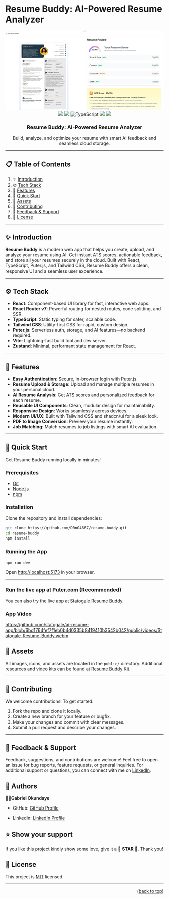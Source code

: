 # Resume Buddy: AI-Powered Resume Analyzer

<div align="center">
  <img src="public/images/Statogale-Resume-Buddy-Review.jpeg" alt="Resume Buddy Banner" width="600">
  <br />
  <div>
    <img src="https://img.shields.io/badge/React-4c84f3?style=for-the-badge&logo=react&logoColor=white">
    <img src="https://img.shields.io/badge/-Tailwind-38B2AC?style=for-the-badge&logo=tailwind-css&logoColor=white" />
    <img src="https://img.shields.io/badge/-TypeScript-black?style=for-the-badge&logoColor=white&logo=typescript&color=3178C6" alt="TypeScript" />
    <img src="https://img.shields.io/badge/Puter.js-181758?style=for-the-badge&logoColor=white">
    <img src="https://img.shields.io/badge/Vite-646CFF?style=for-the-badge&logo=vite&logoColor=white">
  </div>
  <h3 align="center">Resume Buddy: AI-Powered Resume Analyzer</h3>
  <div align="center">
    Build, analyze, and optimize your resume with smart AI feedback and seamless cloud storage.
  </div>
</div>

---

## 📋 Table of Contents

1. ✨ [Introduction](#introduction)
2. ⚙️ [Tech Stack](#tech-stack)
3. 🔋 [Features](#features)
4. 🤸 [Quick Start](#quick-start)
5. 🔗 [Assets](#assets)
6. 👥 [Contributing](#contributing)
7. 💬 [Feedback & Support](#feedback)
8. 📝 [License](#license)

---

## ✨ Introduction

**Resume Buddy** is a modern web app that helps you create, upload, and analyze your resume using AI. Get instant ATS scores, actionable feedback, and store all your resumes securely in the cloud. Built with React, TypeScript, Puter.js, and Tailwind CSS, Resume Buddy offers a clean, responsive UI and a seamless user experience.

---

## ⚙️ Tech Stack

- **React**: Component-based UI library for fast, interactive web apps.
- **React Router v7**: Powerful routing for nested routes, code splitting, and SSR.
- **TypeScript**: Static typing for safer, scalable code.
- **Tailwind CSS**: Utility-first CSS for rapid, custom design.
- **Puter.js**: Serverless auth, storage, and AI features—no backend required.
- **Vite**: Lightning-fast build tool and dev server.
- **Zustand**: Minimal, performant state management for React.

---

## 🔋 Features

- **Easy Authentication**: Secure, in-browser login with Puter.js.
- **Resume Upload & Storage**: Upload and manage multiple resumes in your personal cloud.
- **AI Resume Analysis**: Get ATS scores and personalized feedback for each resume.
- **Reusable UI Components**: Clean, modular design for maintainability.
- **Responsive Design**: Works seamlessly across devices.
- **Modern UI/UX**: Built with Tailwind CSS and shadcn/ui for a sleek look.
- **PDF to Image Conversion**: Preview your resume instantly.
- **Job Matching**: Match resumes to job listings with smart AI evaluation.

---

## 🤸 Quick Start

Get Resume Buddy running locally in minutes!

### Prerequisites

- [Git](https://git-scm.com/)
- [Node.js](https://nodejs.org/en)
- [npm](https://www.npmjs.com/)

### Installation

Clone the repository and install dependencies:

```bash
git clone https://github.com/D0nG4667/resume-buddy.git
cd resume-buddy
npm install
```

### Running the App

```bash
npm run dev
```

Open [http://localhost:5173](http://localhost:5173) in your browser.

---

### Run the live app at Puter.com (Recommended)
You can also try the live app at [Statogale Resume Buddy](https://puter.com/app/statogale-resume-buddy).

### App Video
https://github.com/statogale/ai-resume-app/blob/6bd1764fef7f1eb0b4d0335b8419410b3542b042/public/videos/Statogale-Resume-Buddy.webm

## 🔗 Assets

All images, icons, and assets are located in the `public/` directory. Additional resources and video kits can be found at [Resume Buddy Kit](https://jsm.dev/resumind-kit).

---

## 👥 Contributing

We welcome contributions! To get started:

1. Fork the repo and clone it locally.
2. Create a new branch for your feature or bugfix.
3. Make your changes and commit with clear messages.
4. Submit a pull request and describe your changes.

---

## 💬 Feedback & Support
Feedback, suggestions, and contributions are welcome! Feel free to open an issue for bug reports, feature requests, or general inquiries. For additional support or questions, you can connect with me on [LinkedIn](https://www.linkedin.com/in/dr-gabriel-okundaye).

## 👥 Authors <a name="authors"></a>

🕺🏻**Gabriel Okundaye**

- GitHub: [GitHub Profile](https://github.com/D0nG4667)

- LinkedIn: [LinkedIn Profile](https://www.linkedin.com/in/dr-gabriel-okundaye)


## ⭐️ Show your support <a name="support"></a>

If you like this project kindly show some love, give it a 🌟 **STAR** 🌟. Thank you!


## 📝 License

This project is [MIT](LICENSE) licensed.

---

<p align="right">(<a href="#table">back to top</a>)</p>
